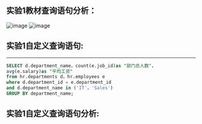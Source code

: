 ## 实验1教材查询语句分析：

![image](https://github.com/pyfppp/Oracle/blob/master/tree/master/test1_explanation1.png)
![image](https://github.com/pyfppp/Oracle/blob/master/tree/master/test1_explanation2.png)




## 实验1自定义查询语句:

---
```SQL
SELECT d.department_name，count(e.job_id)as "部门总人数"，
avg(e.salary)as "平均工资"
from hr.departments d，hr.employees e
where d.department_id = e.department_id
and d.department_name in ('IT'，'Sales')
GROUP BY department_name;
```
## 实验1自定义查询语句分析:
